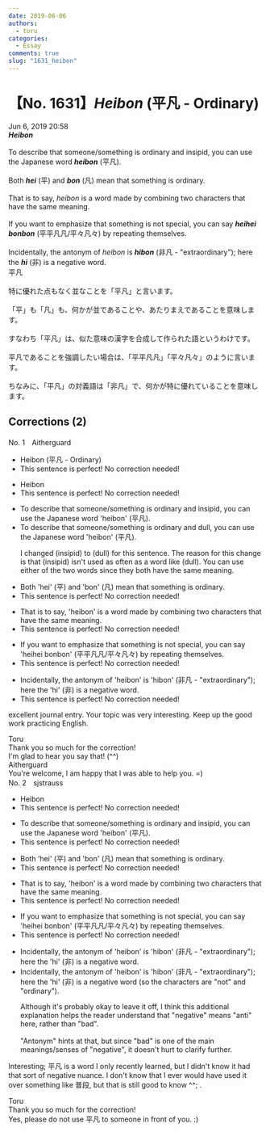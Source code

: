 ```yaml
---
date: 2019-06-06
authors:
  - toru
categories:
  - Essay
comments: true
slug: "1631_heibon"
---
```


# 【No. 1631】<strong><em>Heibon</em></strong> (平凡 - Ordinary)
<div class="date">Jun 6, 2019 20:58</div>
<div id="post"><div id="body_show_ori">
<strong><em>Heibon</em></strong><br/><br/>To describe that someone/something is ordinary and insipid, you can use the Japanese word <strong><em>heibon</em></strong> (平凡).<br/><br/>Both <strong><em>hei</em></strong> (平) and <strong><em>bon</em></strong> (凡) mean that something is ordinary.<br/><br/>That is to say, <em>heibon</em> is a word made by combining two characters that have the same meaning.<br/><br/>If you want to emphasize that something is not special, you can say <strong><em>heihei bonbon</em></strong> (平平凡凡/平々凡々) by repeating themselves.<br/><br/>Incidentally, the antonym of <em>heibon</em> is <strong><em>hibon</em></strong> (非凡 - "extraordinary"); here the <strong><em>hi</em></strong> (非) is a negative word.
</div></div>

<!-- more -->

<div id="post_ja"><div id="body_show_mo">
平凡<br/><br/>特に優れた点もなく並なことを「平凡」と言います。<br/><br/>「平」も「凡」も、何かが並であることや、あたりまえであることを意味します。<br/><br/>すなわち「平凡」は、似た意味の漢字を合成して作られた語というわけです。<br/><br/>平凡であることを強調したい場合は、「平平凡凡」「平々凡々」のように言います。<br/><br/>ちなみに、「平凡」の対義語は「非凡」で、何かが特に優れていることを意味します。
</div></div>

## Corrections (2)
<div id="block"><div class="first_name"> No. 1　<span class="just_name">Aitherguard</span></div><div id="block2">
<ul class="correction_field">
<li class="incorrect">Heibon (平凡 - Ordinary)</li>
<li class="corrected perfect">This sentence is perfect! No correction needed!</li>
</ul>
<ul class="correction_field">
<li class="incorrect">Heibon</li>
<li class="corrected perfect">This sentence is perfect! No correction needed!</li>
</ul>
<ul class="correction_field">
<li class="incorrect">To describe that someone/something is ordinary and insipid, you can use the Japanese word 'heibon' (平凡).</li>
<li class="corrected correct">
To describe that someone/something is ordinary and dull, you can use the Japanese word 'heibon' (平凡).
<p class="correction_comment">I changed (insipid) to (dull) for this sentence.  The reason for this change is that (insipid) isn't used as often as a word like (dull). You can use either of the two words since they both have the same meaning.</p>
</li>
</ul>
<ul class="correction_field">
<li class="incorrect">Both 'hei' (平) and 'bon' (凡) mean that something is ordinary.</li>
<li class="corrected perfect">This sentence is perfect! No correction needed!</li>
</ul>
<ul class="correction_field">
<li class="incorrect">That is to say, 'heibon' is a word made by combining two characters that have the same meaning.</li>
<li class="corrected perfect">This sentence is perfect! No correction needed!</li>
</ul>
<ul class="correction_field">
<li class="incorrect">If you want to emphasize that something is not special, you can say 'heihei bonbon' (平平凡凡/平々凡々) by repeating themselves.</li>
<li class="corrected perfect">This sentence is perfect! No correction needed!</li>
</ul>
<ul class="correction_field">
<li class="incorrect">Incidentally, the antonym of 'heibon' is 'hibon' (非凡 - "extraordinary"); here the 'hi' (非) is a negative word.</li>
<li class="corrected perfect">This sentence is perfect! No correction needed!</li>
</ul>
<p class="comment_small">
 excellent journal entry. Your topic was very interesting. Keep up the good work practicing English.
</p>

</div><div class="name"><span class="just_name">Toru</span><br>
Thank you so much for the correction!<br/>I'm glad to hear you say that! (^^)
</div>
<div class="name"><span class="just_name">Aitherguard</span><br>
You're welcome, I am happy that I was able to help you. =)
</div>
</div>
<div id="block"><div class="first_name"> No. 2　<span class="just_name">sjstrauss</span></div><div id="block2">
<ul class="correction_field">
<li class="incorrect">Heibon</li>
<li class="corrected perfect">This sentence is perfect! No correction needed!</li>
</ul>
<ul class="correction_field">
<li class="incorrect">To describe that someone/something is ordinary and insipid, you can use the Japanese word 'heibon' (平凡).</li>
<li class="corrected perfect">This sentence is perfect! No correction needed!</li>
</ul>
<ul class="correction_field">
<li class="incorrect">Both 'hei' (平) and 'bon' (凡) mean that something is ordinary.</li>
<li class="corrected perfect">This sentence is perfect! No correction needed!</li>
</ul>
<ul class="correction_field">
<li class="incorrect">That is to say, 'heibon' is a word made by combining two characters that have the same meaning.</li>
<li class="corrected perfect">This sentence is perfect! No correction needed!</li>
</ul>
<ul class="correction_field">
<li class="incorrect">If you want to emphasize that something is not special, you can say 'heihei bonbon' (平平凡凡/平々凡々) by repeating themselves.</li>
<li class="corrected perfect">This sentence is perfect! No correction needed!</li>
</ul>
<ul class="correction_field">
<li class="incorrect">Incidentally, the antonym of 'heibon' is 'hibon' (非凡 - "extraordinary"); here the 'hi' (非) is a negative word.</li>
<li class="corrected correct">
Incidentally, the antonym of 'heibon' is 'hibon' (非凡 - "extraordinary"); here the 'hi' (非) is a negative word (so the characters are "not" and "ordinary").
<p class="correction_comment">Although it's probably okay to leave it off, I think this additional explanation helps the reader understand that "negative" means "anti" here, rather than "bad". <br/><br/>"Antonym" hints at that, but since "bad" is one of the main meanings/senses of "negative", it doesn't hurt to clarify further.</p>
</li>
</ul>
<p class="comment_small">
 Interesting; 平凡 is a word I only recently learned, but I didn't know it had that sort of negative nuance. I don't know that I ever would have used it over something like 普段, but that is still good to know ^^; .
</p>

</div><div class="name"><span class="just_name">Toru</span><br>
Thank you so much for the correction!<br/>Yes, please do not use 平凡 to someone in front of you. :)
</div>
</div>
